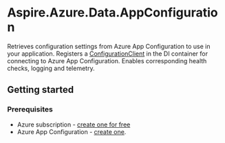 # Aspire.Azure.Data.AppConfiguration

Retrieves configuration settings from Azure App Configuration to use in your application. Registers a [ConfigurationClient](https://learn.microsoft.com/dotnet/api/azure.data.appconfiguration.configurationclient) in the DI container for connecting to Azure App Configuration. Enables corresponding health checks, logging and telemetry.

## Getting started

### Prerequisites

- Azure subscription - [create one for free](https://azure.microsoft.com/free/)
- Azure App Configuration - [create one](https://learn.microsoft.com/azure/azure-app-configuration/quickstart-azure-app-configuration-create).

